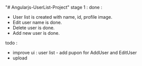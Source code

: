 "# Angularjs-UserList-Project"
stage 1 : 
done :
- User list is created with name, id, profile image.
- Edit user name is done.
- Delete user is done.
- Add new user is done.

todo :
- improve ui : user list - add pupon for AddUser and EditUser					
- upload
		
